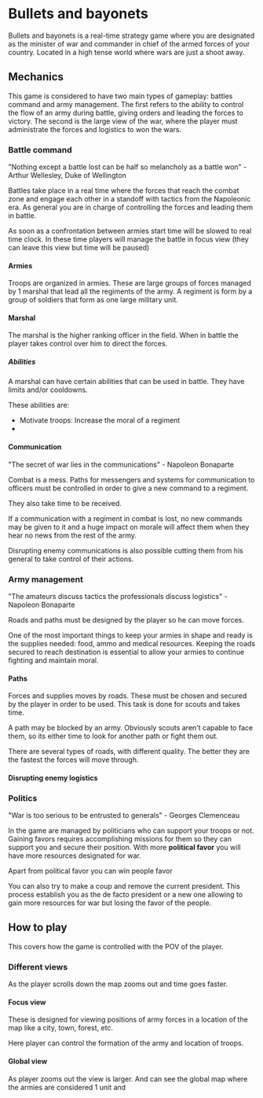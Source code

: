 # Bullets and bayonets


Bullets and bayonets is a real-time strategy game where you are designated as the minister of war and commander in chief of the armed forces of your country. Located in a high tense world where wars are just a shoot away.

## Mechanics

This game is considered to have two main types of gameplay: battles command and army management. The first refers to the ability to control the flow of an army during battle, giving orders and leading the forces to victory. The second is the large view of the war, where the player must administrate the forces and logistics to won the wars.

### Battle command

"Nothing except a battle lost can be half so melancholy as a battle won" - Arthur Wellesley, Duke of Wellington

Battles take place in a real time where the forces that reach the combat zone and engage each other in a standoff with tactics from the Napoleonic era. As general you are in charge of controlling the forces and leading them in battle.

As soon as a confrontation between armies start time will be slowed to real time clock. In these time players will manage the battle in focus view (they can leave this view but time will be paused)

#### Armies

Troops are organized in armies. These are large groups of forces managed by 1 marshal that lead all the regiments of the army. A regiment is form by a group of soldiers that form as one large military unit.

#### Marshal

The marshal is the higher ranking officer in the field. When in battle the player takes control over him to direct the forces.

##### Abilities

A marshal can have certain abilities that can be used in battle. They have limits and/or cooldowns.

These abilities are:

- Motivate troops: Increase the moral of a regiment
- 

#### Communication 

"The secret of war lies in the communications" - Napoleon Bonaparte

Combat is a mess. Paths for messengers and systems for communication to officers must be controlled in order to give a new command to a regiment. 

They also take time to be received.

If a communication with a regiment in combat is lost, no new commands may be given to it and a huge impact on morale will affect them when they hear no news from the rest of the army.

Disrupting enemy communications is also possible cutting them from his general to take control of their actions.

### Army management

"The amateurs discuss tactics the professionals discuss logistics" - Napoleon Bonaparte

Roads and paths must be designed by the player so he can move forces.

One of the most important things to keep your armies in shape and ready is the supplies needed: food, ammo and medical resources. Keeping the roads secured to reach destination is essential to allow your armies to continue fighting and maintain moral.

#### Paths

Forces and supplies moves by roads. These must be chosen and secured by the player in order to be used. This task is done for scouts and takes time. 

A path may be blocked by an army. Obviously scouts aren't capable to face them, so its either time to look for another path or fight them out. 

There are several types of roads, with different quality. The better they are the fastest the forces will move through.

#### Disrupting enemy logistics



### Politics

"War is too serious to be entrusted to generals" - Georges Clemenceau

In the game are managed by politicians who can support your troops or not. Gaining favors requires accomplishing missions for them so they can support you and secure their position. With more **political favor** you will have more resources designated for war.

Apart from political favor you can win people favor 

You can also try to make a coup and remove the current president. This process establish you as the de facto president or a new one allowing to gain more resources for war but losing the favor of the people.

## How to play

This covers how the game is controlled with the POV of the player.

### Different views

As the player scrolls down the map zooms out and time goes faster.

#### Focus view

These is designed for viewing positions of army forces in a location of the map like a city, town, forest, etc.

Here player can control the formation of the army and location of troops.

#### Global view

As player zooms out the view is larger. And can see the global map where the armies are considered 1 unit and 
